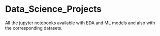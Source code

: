 # Data_Science_Projects
All the jupyter notebooks available with EDA and ML models and also with the corresponding datasets.
